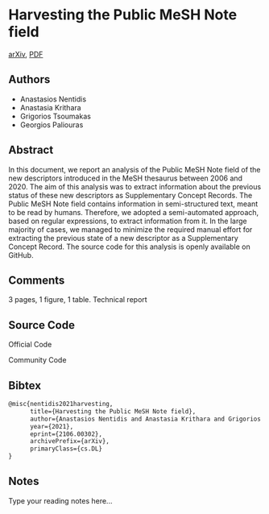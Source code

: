 
# Harvesting the Public MeSH Note field

[arXiv](https://arxiv.org/abs/2106.0302), [PDF](https://arxiv.org/pdf/2106.0302.pdf)

## Authors

- Anastasios Nentidis
- Anastasia Krithara
- Grigorios Tsoumakas
- Georgios Paliouras

## Abstract

In this document, we report an analysis of the Public MeSH Note field of the new descriptors introduced in the MeSH thesaurus between 2006 and 2020. The aim of this analysis was to extract information about the previous status of these new descriptors as Supplementary Concept Records. The Public MeSH Note field contains information in semi-structured text, meant to be read by humans. Therefore, we adopted a semi-automated approach, based on regular expressions, to extract information from it. In the large majority of cases, we managed to minimize the required manual effort for extracting the previous state of a new descriptor as a Supplementary Concept Record. The source code for this analysis is openly available on GitHub.

## Comments

3 pages, 1 figure, 1 table. Technical report

## Source Code

Official Code



Community Code



## Bibtex

```tex
@misc{nentidis2021harvesting,
      title={Harvesting the Public MeSH Note field}, 
      author={Anastasios Nentidis and Anastasia Krithara and Grigorios Tsoumakas and Georgios Paliouras},
      year={2021},
      eprint={2106.00302},
      archivePrefix={arXiv},
      primaryClass={cs.DL}
}
```

## Notes

Type your reading notes here...

